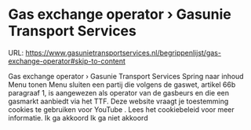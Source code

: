# Gas exchange operator › Gasunie Transport Services

URL: https://www.gasunietransportservices.nl/begrippenlijst/gas-exchange-operator#skip-to-content

Gas exchange operator › Gasunie Transport Services
Spring naar inhoud
Menu tonen
Menu sluiten
een partij die volgens de gaswet, artikel 66b paragraaf 1, is aangewezen als operator van de
gasbeurs
en die een gasmarkt aanbiedt via het TTF.
Deze website vraagt je toestemming cookies te gebruiken voor
YouTube
. Lees het
cookiebeleid
voor meer informatie.
Ik ga akkoord
Ik ga niet akkoord